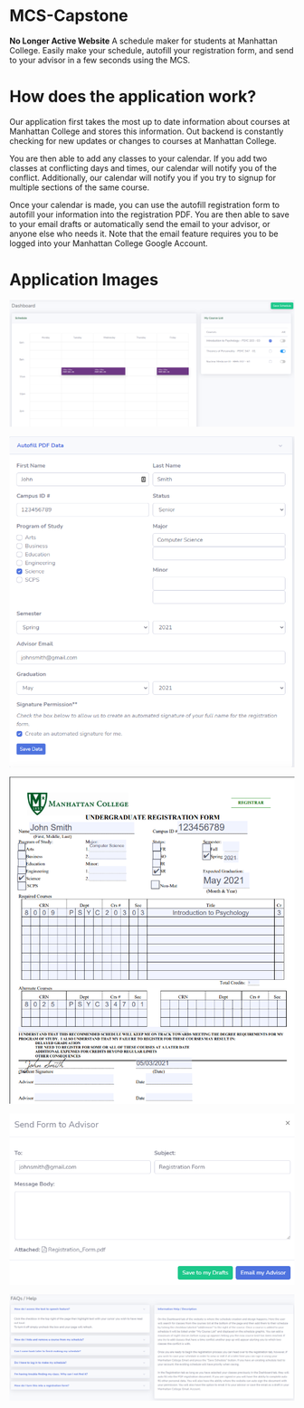 # MCS-Capstone
**No Longer Active Website**
A schedule maker for students at Manhattan College. Easily make your schedule, autofill your registration form, and send to your advisor in a few seconds using the MCS. 

# How does the application work?
Our application first takes the most up to date information about courses at Manhattan College and stores this information. Out backend is constantly checking for new updates or changes to courses at Manhattan College. 

You are then able to add any classes to your calendar. If you add two classes at conflicting days and times, our calendar will notify you of the conflict. Additionally, our calendar will notify you if you try to signup for multiple sections of the same course. 

Once your calendar is made, you can use the autofill registration form to autofill your information into the registration PDF. You are then able to save to your email drafts or automatically send the email to your advisor, or anyone else who needs it. Note that the email feature requires you to be logged into your Manhattan College Google Account. 

# Application Images

![MCS Dashboard](https://github.com/scsewbh/Manhattan-College-Scheduler/blob/flask/images/dashboard.PNG)


![Autofill Form](https://github.com/scsewbh/Manhattan-College-Scheduler/blob/flask/images/autofill.PNG)


![PDF](https://github.com/scsewbh/Manhattan-College-Scheduler/blob/flask/images/pdf.PNG)


![Email](https://github.com/scsewbh/Manhattan-College-Scheduler/blob/flask/images/email.PNG)


![FAQ](https://github.com/scsewbh/Manhattan-College-Scheduler/blob/flask/images/FAQ.PNG)
